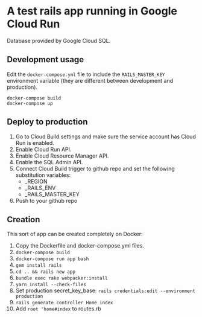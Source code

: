 # A test rails app running in Google Cloud Run

Database provided by Google Cloud SQL.

## Development usage

Edit the `docker-compose.yml` file to include the `RAILS_MASTER_KEY` environment variable (they are different between development and production).

```
docker-compose build
docker-compose up
```

## Deploy to production

1. Go to Cloud Build settings and make sure the service account has Cloud Run is enabled.
2. Enable Cloud Run API.
3. Enable Cloud Resource Manager API.
4. Enable the SQL Admin API.
4. Connect Cloud Build trigger to github repo and set the following substitution variables: 
    - _REGION 
    - _RAILS_ENV
    - _RAILS_MASTER_KEY
5. Push to your github repo

## Creation

This sort of app can be created completely on Docker:

1. Copy the Dockerfile and docker-compose.yml files. 
2. `docker-compose build`
3. `docker-compose run app bash`
4. `gem install rails`
5. `cd .. && rails new app`
6. `bundle exec rake webpacker:install`
7. `yarn install --check-files`
8. Set production secret_key_base: `rails credentials:edit --environment production`
9. `rails generate controller Home index`
10. Add `root 'home#index` to routes.rb